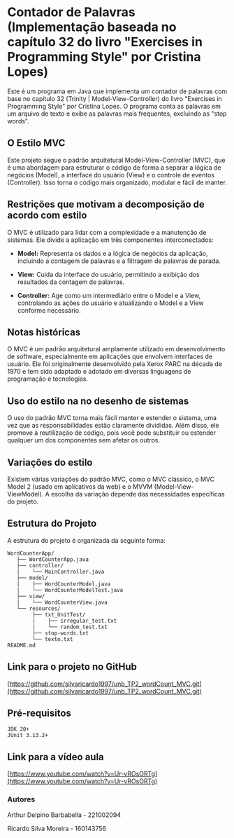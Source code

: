 # Contador de Palavras (Implementação baseada no capítulo 32 do livro "Exercises in Programming Style" por Cristina Lopes)
Este é um programa em Java que implementa um contador de palavras com base no capítulo 32 (Trinity | Model-View-Controller) do livro "Exercises in Programming Style" por Cristina Lopes. 
O programa conta as palavras em um arquivo de texto e exibe as palavras mais frequentes, excluindo as "stop words".

## O Estilo MVC
Este projeto segue o padrão arquitetural Model-View-Controller (MVC), que é uma abordagem para estruturar o código de forma a separar a lógica de negócios (Model), a interface do usuário (View) e o controle de eventos (Controller). Isso torna o código mais organizado, modular e fácil de manter.

## Restrições que motivam a decomposição de acordo com estilo
O MVC é utilizado para lidar com a complexidade e a manutenção de sistemas. Ele divide a aplicação em três componentes interconectados:

* **Model:** Representa os dados e a lógica de negócios da aplicação, incluindo a contagem de palavras e a filtragem de palavras de parada.

* **View:** Cuida da interface do usuário, permitindo a exibição dos resultados da contagem de palavras.

* **Controller:** Age como um intermediário entre o Model e a View, controlando as ações do usuário e atualizando o Model e a View conforme necessário.
  
## Notas históricas
O MVC é um padrão arquitetural amplamente utilizado em desenvolvimento de software, especialmente em aplicações que envolvem interfaces de usuário. Ele foi originalmente desenvolvido pela Xerox PARC na década de 1970 e tem sido adaptado e adotado em diversas linguagens de programação e tecnologias.

## Uso do estilo na no desenho de sistemas
O uso do padrão MVC torna mais fácil manter e estender o sistema, uma vez que as responsabilidades estão claramente divididas. Além disso, ele promove a reutilização de código, pois você pode substituir ou estender qualquer um dos componentes sem afetar os outros.
## Variações do estilo
Existem várias variações do padrão MVC, como o MVC clássico, o MVC Model 2 (usado em aplicativos da web) e o MVVM (Model-View-ViewModel). A escolha da variação depende das necessidades específicas do projeto.

## Estrutura do Projeto
A estrutura do projeto é organizada da seguinte forma:
```
WordCounterApp/
   ├── WordCounterApp.java
   ├── controller/
   |    └── MainController.java
   ├── model/
   |    ├── WordCounterModel.java
   |    └── WordCounterModelTest.java
   ├── view/
   |    └── WordCounterView.java
   └── resources/
        ├── txt_UnitTest/
        |    ├── irregular_test.txt
        |    └── random_test.txt
        ├── stop-words.txt
        └── texto.txt
README.md
```
## Link para o projeto no GitHub
[https://github.com/silvaricardo1997/unb_TP2_wordCount_MVC.git](https://github.com/silvaricardo1997/unb_TP2_wordCount_MVC.git)

## Pré-requisitos
```
JDK 20+
JUnit 3.13.2+
```

## Link para a vídeo aula

[https://www.youtube.com/watch?v=Ur-vROsORTg](https://www.youtube.com/watch?v=Ur-vROsORTg)

### Autores
Arthur Delpino Barbabella - 221002094

Ricardo Silva Moreira -  160143756

